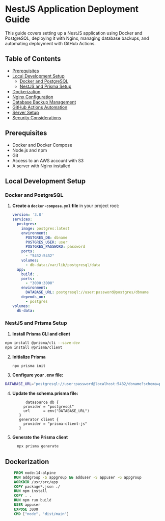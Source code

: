 # NestJS Application Deployment Guide

This guide covers setting up a NestJS application using Docker and PostgreSQL, deploying it with Nginx, managing database backups, and automating deployment with GitHub Actions.

## Table of Contents

- [Prerequisites](#prerequisites)
- [Local Development Setup](#local-development-setup)
  - [Docker and PostgreSQL](#docker-and-postgresql)
  - [NestJS and Prisma Setup](#nestjs-and-prisma-setup)
- [Dockerization](#dockerization)
- [Nginx Configuration](#nginx-configuration)
- [Database Backup Management](#database-backup-management)
- [GitHub Actions Automation](#github-actions-automation)
- [Server Setup](#server-setup)
- [Security Considerations](#security-considerations)

## Prerequisites

- Docker and Docker Compose
- Node.js and npm
- Git
- Access to an AWS account with S3
- A server with Nginx installed

## Local Development Setup

### Docker and PostgreSQL

1. **Create a `docker-compose.yml` file** in your project root:
   ```yaml
   version: '3.8'
   services:
     postgres:
       image: postgres:latest
       environment:
         POSTGRES_DB: dbname
         POSTGRES_USER: user
         POSTGRES_PASSWORD: password
       ports:
         - "5432:5432"
       volumes:
         - db-data:/var/lib/postgresql/data
     app:
       build: .
       ports:
         - "3000:3000"
       environment:
         DATABASE_URL: postgresql://user:password@postgres/dbname
       depends_on:
         - postgres
   volumes:
     db-data:


### NestJS and Prisma Setup

1. **Install Prisma CLI and client**
 ```bash
 npm install @prisma/cli --save-dev
 npm install @prisma/client
```

2. **Initialize Prisma**
   ```bash
   npx prisma init
    ```
   
3. **Configure your .env file:**
  ```bash
  DATABASE_URL="postgresql://user:password@localhost:5432/dbname?schema=public"
  ```

4. **Update the schema.prisma file:**
   ```plaintext
         datasource db {
        provider = "postgresql"
        url      = env("DATABASE_URL")
      }
      generator client {
        provider = "prisma-client-js"
      }
    ```
5. **Generate the Prisma client**
    ```bash
      npx prisma generate
    ```

## Dockerization
  ```dockerfile
      FROM node:14-alpine
      RUN addgroup -S appgroup && adduser -S appuser -G appgroup
      WORKDIR /usr/src/app
      COPY package*.json ./
      RUN npm install
      COPY . .
      RUN npm run build
      USER appuser
      EXPOSE 3000
      CMD ["node", "dist/main"]
  ```

